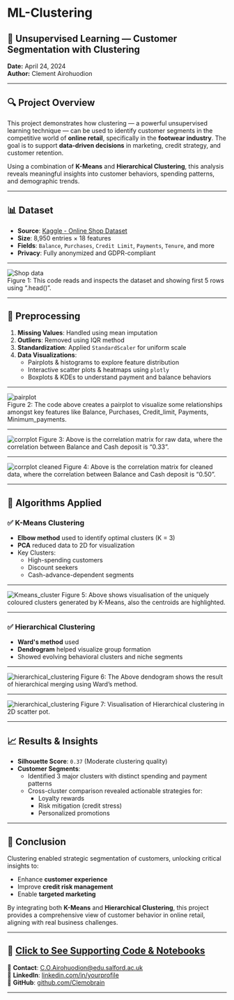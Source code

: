 # ML-Clustering

## 🧠 Unsupervised Learning — Customer Segmentation with Clustering  
**Date:** April 24, 2024  
**Author:** Clement Airohuodion  

---

## 🔍 Project Overview

This project demonstrates how clustering — a powerful unsupervised learning technique — can be used to identify customer segments in the competitive world of **online retail**, specifically in the **footwear industry**. The goal is to support **data-driven decisions** in marketing, credit strategy, and customer retention.

Using a combination of **K-Means** and **Hierarchical Clustering**, this analysis reveals meaningful insights into customer behaviors, spending patterns, and demographic trends.

---

## 📊 Dataset

- **Source**: [Kaggle - Online Shop Dataset](https://www.kaggle.com/datasets/mohamadmahdijadidi/online-shop-data-for-clustering)
- **Size**: 8,950 entries × 18 features  
- **Fields**: `Balance`, `Purchases`, `Credit Limit`, `Payments`, `Tenure`, and more  
- **Privacy**: Fully anonymized and GDPR-compliant

---

![Shop data](/photo/shop_data.png)  
Figure 1: This code reads and inspects the dataset and showing first 5 rows using “.head()”.

---

## 🧹 Preprocessing

1. **Missing Values**: Handled using mean imputation
2. **Outliers**: Removed using IQR method
3. **Standardization**: Applied `StandardScaler` for uniform scale
4. **Data Visualizations**:
   - Pairplots & histograms to explore feature distribution
   - Interactive scatter plots & heatmaps using `plotly`
   - Boxplots & KDEs to understand payment and balance behaviors
  
---

![pairplot](/photo/pairplot.png)  
Figure 2: The code above creates a pairplot to visualize some relationships amongst key features like Balance, Purchases, Credit_limit, Payments, Minimum_payments.

---

![corrplot](/photo/corrplot.png) 
Figure 3: Above is the correlation matrix for raw data, where the correlation between Balance and Cash deposit is “0.33”.

---

![corrplot cleaned](/photo/corrplot2.png) 
Figure 4: Above is the correlation matrix for cleaned data, where the correlation between Balance and Cash deposit is “0.50”.

---

## 🧠 Algorithms Applied

### ✅ K-Means Clustering
- **Elbow method** used to identify optimal clusters (K = 3)
- **PCA** reduced data to 2D for visualization
- Key Clusters:
  - High-spending customers
  - Discount seekers
  - Cash-advance-dependent segments

---

![Kmeans_cluster](/photo/Kmeans_cluster.png)
Figure 5: Above shows visualisation of the uniquely coloured clusters generated by K-Means, also the centroids are highlighted.

---

### ✅ Hierarchical Clustering
- **Ward's method** used
- **Dendrogram** helped visualize group formation
- Showed evolving behavioral clusters and niche segments

---

![hierarchical_clustering ](/photo/hierarchical_clustering.png)
Figure 6: The Above dendogram shows the result of hierarchical merging using Ward’s method.

---

![hierarchical_clustering ](/photo/Kmeans_cluster2.png)
Figure 7: Visualisation of Hierarchical clustering in 2D scatter pot.

---

## 📈 Results & Insights

- **Silhouette Score**: `0.37` (Moderate clustering quality)
- **Customer Segments**:
  - Identified 3 major clusters with distinct spending and payment patterns
  - Cross-cluster comparison revealed actionable strategies for:
    - Loyalty rewards
    - Risk mitigation (credit stress)
    - Personalized promotions

---

## 📌 Conclusion

Clustering enabled strategic segmentation of customers, unlocking critical insights to:
- Enhance **customer experience**
- Improve **credit risk management**
- Enable **targeted marketing**

By integrating both **K-Means** and **Hierarchical Clustering**, this project provides a comprehensive view of customer behavior in online retail, aligning with real business challenges.

---

## 📁 [Click to See Supporting Code & Notebooks](https://github.com/Clemobrain/Clem_Portfolio/blob/main/Clustering%20Project)

📧 **Contact**: C.O.Airohuodion@edu.salford.ac.uk  
🔗 **LinkedIn**: [linkedin.com/in/yourprofile](https://www.linkedin.com/in/clement-airiohuodion-268279220)  
🔗 **GitHub**: [github.com/Clemobrain](https://github.com/Clemobrain)

---

